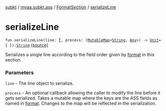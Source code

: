 [subkt](../../index.md) / [myaa.subkt.ass](../index.md) / [FormatSection](index.md) / [serializeLine](./serialize-line.md)

# serializeLine

`fun serializeLine(line: `[`T`](index.md#T)`, process: (`[`MutableMap`](https://kotlinlang.org/api/latest/jvm/stdlib/kotlin.collections/-mutable-map/index.html)`<`[`String`](https://kotlinlang.org/api/latest/jvm/stdlib/kotlin/-string/index.html)`, `[`Any`](https://kotlinlang.org/api/latest/jvm/stdlib/kotlin/-any/index.html)`>) -> `[`Unit`](https://kotlinlang.org/api/latest/jvm/stdlib/kotlin/-unit/index.html)` = { }): `[`String`](https://kotlinlang.org/api/latest/jvm/stdlib/kotlin/-string/index.html) [(source)](https://github.com/Myaamori/SubKt/blob/0.1.7/src/main/kotlin/myaa/subkt/ass/parser.kt#L986)

Serializes a single line according to the field order given by [format](https://kotlinlang.org/api/latest/jvm/stdlib/kotlin.text/format.html) in this section.

### Parameters

`line` - The line object to serialize.

`process` - An optional callback allowing the caller to modify the line before it
gets serialized. Takes a mutable map where the keys are the ASS fields as named in [format](https://kotlinlang.org/api/latest/jvm/stdlib/kotlin.text/format.html).
Changes to the map will be reflected in the serialization.